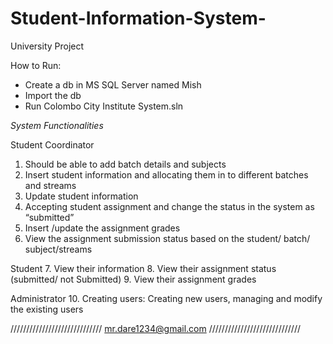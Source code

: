 # Student-Information-System-
University Project

How to Run:
* Create a db in MS SQL Server named Mish
* Import the db 
* Run Colombo City Institute System.sln


*System Functionalities*

Student Coordinator
1.	Should be able to add batch details and subjects
2.	Insert student information and allocating them in to different batches and streams 
3.	Update student information 
4.	Accepting student assignment and change the status in the system as “submitted”
5.	Insert /update the assignment grades
6.	 View the assignment submission status based on the student/ batch/ subject/streams

Student
7.	View their information
8.	View their assignment status (submitted/ not Submitted)
9.	View their assignment grades

Administrator
10.	Creating users:  Creating new users, managing and modify the existing users

/////////////////////////////
mr.dare1234@gmail.com
/////////////////////////////
